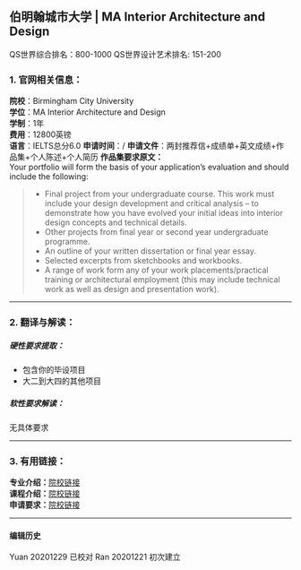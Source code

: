 ##  伯明翰城市大学 | MA Interior Architecture and Design

QS世界综合排名：800-1000
QS世界设计艺术排名: 151-200


### 1. 官网相关信息：

**院校**：Birmingham City University  
**学位**：MA Interior Architecture and Design   
**学制**：1年  
**费用**：12800英镑  
**语言**：IELTS总分6.0
**申请时间**：/
**申请文件**：两封推荐信+成绩单+英文成绩+作品集+个人陈述+个人简历
**作品集要求原文：**  
Your portfolio will form the basis of your application’s evaluation and should include the following:
> - Final project from your undergraduate course. This work must include your design development and critical analysis – to demonstrate how you have evolved your initial ideas into interior design concepts and technical details.
> - Other projects from final year or second year undergraduate programme.
> - An outline of your written dissertation or final year essay.
> - Selected excerpts from sketchbooks and workbooks.
> - A range of work form any of your work placements/practical training or architectural employment (this may include technical work as well as design and presentation work).




---


### 2. 翻译与解读：

##### 硬性要求提取：
- 包含你的毕设项目
- 大二到大四的其他项目


##### 软性要求解读：
无具体要求

---


### 3. 有用链接：

**专业介绍：**[院校链接](http://www.bcu.ac.uk/courses/interior-architecture-and-design-ma-2019-20)  
**课程介绍：**[院校链接](http://www.bcu.ac.uk/courses/interior-architecture-and-design-ma-2019-20)  
**申请要求：**[院校链接](http://www.bcu.ac.uk/courses/interior-architecture-and-design-ma-2019-20)         



---


#### 编辑历史
Yuan 20201229 已校对
Ran 20201221 初次建立
